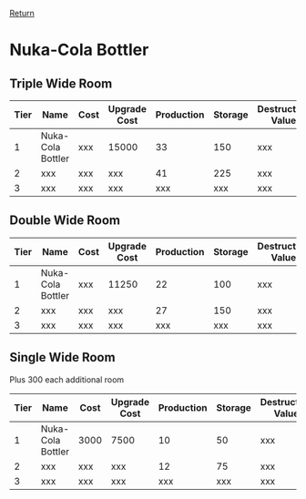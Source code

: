 [Return](../README.md)

Nuka-Cola Bottler
===========

## Triple Wide Room

Tier | Name | Cost | Upgrade Cost | Production | Storage | Destruction Value
------|------|------|------|------|------|------
1 | Nuka-Cola Bottler | xxx | 15000 | 33 | 150 | xxx
2 | xxx | xxx | xxx | 41 | 225 | xxx
3 | xxx | xxx | xxx | xxx | xxx | xxx

## Double Wide Room

Tier | Name | Cost | Upgrade Cost | Production | Storage | Destruction Value
------|------|------|------|------|------|------
1 | Nuka-Cola Bottler | xxx | 11250 | 22 | 100 | xxx
2 | xxx | xxx | xxx | 27 | 150 | xxx
3 | xxx | xxx | xxx | xxx | xxx | xxx

## Single Wide Room

Plus 300 each additional room

Tier | Name | Cost | Upgrade Cost | Production | Storage | Destruction Value
------|------|------|------|------|------|------
1 | Nuka-Cola Bottler | 3000 | 7500 | 10 | 50 | xxx
2 | xxx | xxx | xxx | 12 | 75 | xxx
3 | xxx | xxx | xxx | xxx | xxx | xxx
